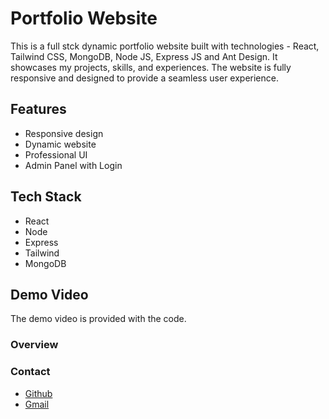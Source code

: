 # Portfolio Website

This is a full stck dynamic portfolio website built with technologies - React, Tailwind CSS, MongoDB, Node JS, Express JS and Ant Design. It showcases my projects, skills, and experiences. The website is fully responsive and designed to provide a seamless user experience.

## Features

- Responsive design
- Dynamic website
- Professional UI
- Admin Panel with Login 

## Tech Stack

- React
- Node
- Express
- Tailwind
- MongoDB

## Demo Video

The demo video is provided with the code.

### Overview



### Contact

- [Github](https://github.com/bajpai13)
- [Gmail](sameerbajpai2806@gmail.com)
